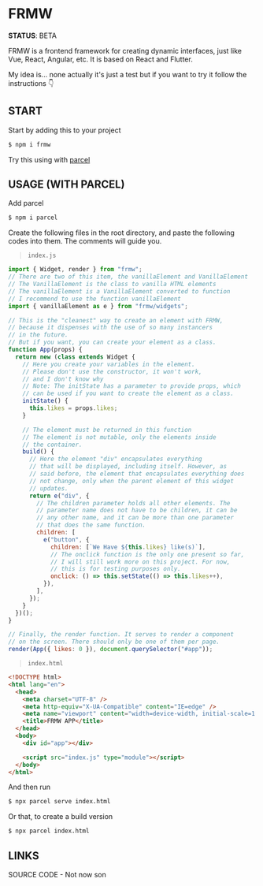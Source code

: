 # FRMW

**STATUS**: BETA

FRMW is a frontend framework for creating dynamic interfaces, just like Vue, React, Angular, etc. It is based on React and Flutter.

My idea is... none actually it's just a test but if you want to try it follow the instructions 👇

## START

Start by adding this to your project

```bash
$ npm i frmw
```

Try this using with [parcel](https://www.npmjs.com/package/parcel)

## USAGE (WITH PARCEL)

Add parcel

```bash
$ npm i parcel
```

Create the following files in the root directory, and paste the following codes into them. The comments will guide you.

> `index.js`

```javascript
import { Widget, render } from "frmw";
// There are two of this item, the vanillaElement and VanillaElement
// The VanillaElement is the class to vanilla HTML elements
// The vanillaElement is a VanillaElement converted to function
// I recommend to use the function vanillaElement
import { vanillaElement as e } from "frmw/widgets";

// This is the "cleanest" way to create an element with FRMW,
// because it dispenses with the use of so many instancers
// in the future.
// But if you want, you can create your element as a class.
function App(props) {
  return new (class extends Widget {
    // Here you create your variables in the element.
    // Please don't use the constructor, it won't work,
    // and I don't know why
    // Note: The initState has a parameter to provide props, which
    // can be used if you want to create the element as a class.
    initState() {
      this.likes = props.likes;
    }

    // The element must be returned in this function
    // The element is not mutable, only the elements inside
    // the container.
    build() {
      // Here the element "div" encapsulates everything
      // that will be displayed, including itself. However, as
      // said before, the element that encapsulates everything does
      // not change, only when the parent element of this widget
      // updates.
      return e("div", {
        // The children parameter holds all other elements. The
        // parameter name does not have to be children, it can be
        // any other name, and it can be more than one parameter
        // that does the same function.
        children: [
          e("button", {
            children: [`We Have ${this.likes} like(s)`],
            // The onclick function is the only one present so far,
            // I will still work more on this project. For now,
            // this is for testing purposes only.
            onclick: () => this.setState(() => this.likes++),
          }),
        ],
      });
    }
  })();
}

// Finally, the render function. It serves to render a component
// on the screen. There should only be one of them per page.
render(App({ likes: 0 }), document.querySelector("#app"));
```

> `index.html`

```html
<!DOCTYPE html>
<html lang="en">
  <head>
    <meta charset="UTF-8" />
    <meta http-equiv="X-UA-Compatible" content="IE=edge" />
    <meta name="viewport" content="width=device-width, initial-scale=1.0" />
    <title>FRMW APP</title>
  </head>
  <body>
    <div id="app"></div>

    <script src="index.js" type="module"></script>
  </body>
</html>
```

And then run

```bash
$ npx parcel serve index.html
```

Or that, to create a build version

```bash
$ npx parcel index.html
```

## LINKS

SOURCE CODE - Not now son
